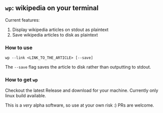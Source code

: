 ## `wp`: wikipedia on your terminal

Current features:

1. Display wikipedia articles on stdout as plaintext
2. Save wikipedia articles to disk as plaintext

### How to use

```
wp --link <LINK_TO_THE_ARTICLE> [--save]
```

The `--save` flag saves the article to disk rather than outputting to stdout.

### How to get `wp`

Checkout the latest Release and download for your machine. Currently only linux build available.

This is a *very* alpha software, so use at your own risk :) PRs are welcome. 